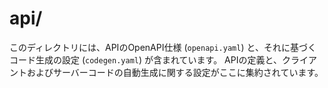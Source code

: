 # api/

このディレクトリには、APIのOpenAPI仕様 (`openapi.yaml`) と、それに基づくコード生成の設定 (`codegen.yaml`) が含まれています。
APIの定義と、クライアントおよびサーバーコードの自動生成に関する設定がここに集約されています。
